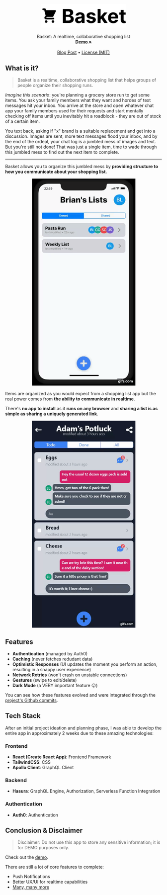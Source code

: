 <p align="center">
  <h3 align="center"><img src="docs/assets/logo.svg" height="75"></h3>

  <p align="center">
    Basket: A realtime, collaborative shopping list
    <br>
    <a href="https://basket-ebl.vercel.app/"><strong>Demo »</strong></a>
    <br>
    <br>
    <a href="https://blog.engbrianlee.vercel.app/basket-a-real-time-collaborative-shopping-list">Blog Post</a>
    &bull;
    <a href="LICENSE.md">License (MIT)</a>
  </p>
</p>

## What is it?

> Basket is a realtime, collaborative shopping list that helps groups of people organize their shopping runs.

_Imagine this scenario_: you're planning a grocery store run to get some items. You ask your family members what they want and hordes of text messages hit your inbox. You arrive at the store and open whatever chat app your family members used for their requests and start mentally checking off items until you inevitably hit a roadblock - they are out of stock of a certain item.

You text back, asking if "x" brand is a suitable replacement and get into a discussion. Images are sent, more text messages flood your inbox, and by the end of the ordeal, your chat log is a jumbled mess of images and text. But you're still not done! That was just a single item, time to wade through this jumbled mess to find out the next item to complete.

---

Basket allows you to organize this jumbled mess by **providing structure to how you communicate about your shopping list.**

<div align="center">
<img src="docs/assets/overview.gif" width="333" height="666" />
</div>

Items are organized as you would expect from a shopping list app but the real power comes from **the ability to communicate in realtime**.

There's **no app to install** as it **runs on any browser** and **sharing a list is as simple as sharing a uniquely generated link**.

<div align="center">
<img src="docs/assets/copyLink.gif" width="333" height="666" autoPlay loop />
</div>

## Features

- **Authentication** (managed by Auth0)
- **Caching** (never fetches redudant data)
- **Optimistic Responses** (UI updates the moment you perform an action, resulting in a snappy user experience)
- **Network Retries** (won't crash on unstable connections)
- **Gestures** (swipe to edit/delete)
- **Dark Mode** (a VERY important feature 😛)

You can see how these features evolved and were integrated through the [project's Github commits](https://github.com/engbrianlee/basket/commits/master).

## Tech Stack

After an initial project ideation and planning phase, I was able to develop the entire app in approximately 2 weeks due to these amazing technologies:

### Frontend

- **React (Create React App)**: Frontend Framework
- **TailwindCSS**: CSS
- **Apollo Client**: GraphQL Client

### Backend

- **Hasura**: GraphQL Engine, Authorization, Serverless Function Integration

### Authentication

- **Auth0**: Authentication

## Conclusion & Disclaimer

> Disclaimer: Do not use this app to store any sensitive information; it is for DEMO purposes only.

Check out the [demo](BASKET_LIVE_SITE_LINK).

There are still a lot of core features to complete:

- Push Notifications
- Better UX/UI for realtime capabilities
- [Many, many more](https://github.com/engbrianlee/basket/issues)
